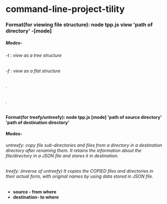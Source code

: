 # command-line-project-tility
### Format(for viewing file structure): node tpp.js view 'path of directory' -[mode]     
##### Modes-
###### -t : view as a tree structure
###### -f : view as a flat structure
###### .
###### .
#### Format(for treefy/untreefy): node tpp.js [mode] 'path of source directory' 'path of destination directory'
#### Modes-
###### untreefy: copy file sub-directories and files from a directory in a destination directory after renaming them. It retains the information about the file/directory in a JSON file and stores it in destination.
###### treefy: (inverse of untreefy) It copies the COPIED files and directories in their actual form, with original names by using data stored in JSON file.     

* **source - from where**
* **destination- to where**
